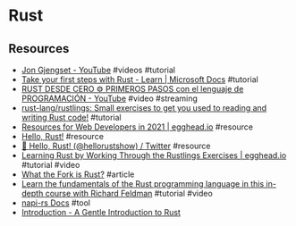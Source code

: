 # Rust

## Resources

- [Jon Gjengset \- YouTube](https://www.youtube.com/c/JonGjengset/videos) #videos #tutorial
- [Take your first steps with Rust \- Learn \| Microsoft Docs](https://docs.microsoft.com/en-us/learn/paths/rust-first-steps/) #tutorial
- [RUST DESDE CERO ⚙️ PRIMEROS PASOS con el lenguaje de PROGRAMACIÓN \- YouTube](https://www.youtube.com/watch?v=F8VY_z-yEwI&list=PLUdlARNXMVkmtpSwqvneh301Wnh0cUm5n) #video #streaming
- [rust\-lang/rustlings: Small exercises to get you used to reading and writing Rust code\!](https://github.com/rust-lang/rustlings) #tutorial
- [Resources for Web Developers in 2021 \| egghead\.io](https://egghead.io/q?q=rust) #resource
- [Hello, Rust\!](https://hello-rust.show/) #resource
- [👋 Hello, Rust\! \(@hellorustshow\) / Twitter](https://twitter.com/hellorustshow) #resource
- [Learning Rust by Working Through the Rustlings Exercises \| egghead\.io](https://egghead.io/courses/learning-rust-by-solving-the-rustlings-exercises-a722) #tutorial #video
- [What the Fork is Rust?](https://maggieappleton.com/wtf-rust) #article
- [Learn the fundamentals of the Rust programming language in this in\-depth course with Richard Feldman](https://frontendmasters.com/courses/rust/) #tutorial #video
- [napi\-rs Docs](https://napi.rs/) #tool
- [Introduction \- A Gentle Introduction to Rust](https://stevedonovan.github.io/rust-gentle-intro/)